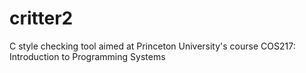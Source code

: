 critter2
========

C style checking tool aimed at Princeton University's course COS217: Introduction to Programming Systems
